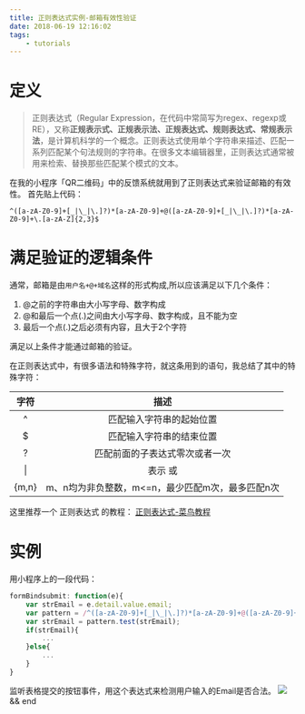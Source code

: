 ```yaml
---
title: 正则表达式实例-邮箱有效性验证
date: 2018-06-19 12:16:02
tags:
    - tutorials
---
```


# 定义
>正则表达式（Regular Expression，在代码中常简写为regex、regexp或RE），又称**正规表示式、正规表示法、正规表达式、规则表达式、常规表示法**，是计算机科学的一个概念。正则表达式使用单个字符串来描述、匹配一系列匹配某个句法规则的字符串。在很多文本编辑器里，正则表达式通常被用来检索、替换那些匹配某个模式的文本。

在我的小程序「QR二维码」中的反馈系统就用到了正则表达式来验证邮箱的有效性。
首先贴上代码：

```
^([a-zA-Z0-9]+[_|\_|\.]?)*[a-zA-Z0-9]+@([a-zA-Z0-9]+[_|\_|\.]?)*[a-zA-Z0-9]+\.[a-zA-Z]{2,3}$
```

# 满足验证的逻辑条件
通常，邮箱是由`用户名+@+域名`这样的形式构成,所以应该满足以下几个条件：
1. @之前的字符串由大小写字母、数字构成
2. @和最后一个点(.)之间由大小写字母、数字构成，且不能为空
3. 最后一个点(.)之后必须有内容，且大于2个字符

满足以上条件才能通过邮箱的验证。



在正则表达式中，有很多语法和特殊字符，就这条用到的语句，我总结了其中的特殊字符：

字符 | 描述
:-:|:-:
^ | 匹配输入字符串的起始位置
$ | 匹配输入字符串的结束位置
? | 匹配前面的子表达式零次或者一次
&#124; | 表示 或
{m,n} | m、n均为非负整数，m<=n，最少匹配m次，最多匹配n次


这里推荐一个 正则表达式 的教程： [正则表达式-菜鸟教程](http://www.runoob.com/regexp/regexp-tutorial.html)



# 实例
用小程序上的一段代码：
```js
formBindsubmit: function(e){
    var strEmail = e.detail.value.email;
    var pattern = /^([a-zA-Z0-9]+[_|\_|\.]?)*[a-zA-Z0-9]+@([a-zA-Z0-9]+[_|\_|\.]?)*[a-zA-Z0-9]+\.[a-zA-Z]{2,3}$/;
    var strEmail = pattern.test(strEmail);
    if(strEmail){
        ...
    }else{
        ...
    }
}
```
监听表格提交的按钮事件，用这个表达式来检测用户输入的Email是否合法。
![](https://i.loli.net/2019/03/25/5c98aeb23962e.gif)
<br>
&&
end